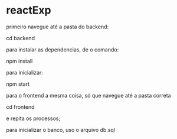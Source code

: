# reactExp


primeiro navegue até a pasta do backend:

cd backend

para instalar as dependencias, de o comando:

npm install

para inicializar:

npm start

para o frontend a mesma coisa, só que navegue até a pasta correta

cd frontend

e repita os processos;


para inicializar o banco, uso o arquivo db.sql 
